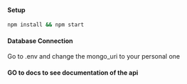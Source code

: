 #### Setup

```bash
npm install && npm start
```

#### Database Connection
Go to .env and change the mongo_uri to your personal one

#### GO to docs to see documentation of the api
